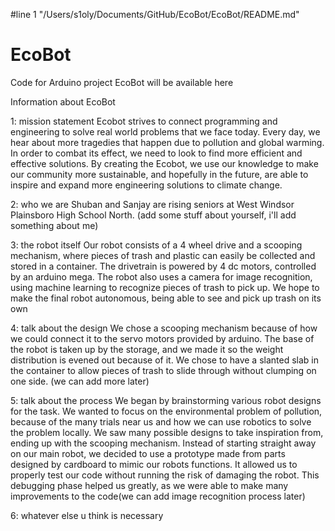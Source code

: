 #line 1 "/Users/s1oly/Documents/GitHub/EcoBot/EcoBot/README.md"
# EcoBot
Code for Arduino project EcoBot will be available here 

Information about EcoBot

1: mission statement 
Ecobot strives to connect programming and engineering to solve real world problems that we face today. Every day, we hear about more tragedies that happen due to pollution and global warming. In order to combat its effect, we need to look to find more efficient and effective solutions. By creating the Ecobot, we use our knowledge to make our community more sustainable, and hopefully in the future, are able to inspire and expand more engineering solutions to climate change.   

2: who we are
Shuban and Sanjay are rising seniors at West Windsor Plainsboro High School North. (add some stuff about yourself, i'll add something about me)

3: the robot itself
Our robot consists of a 4 wheel drive and a scooping mechanism, where pieces of trash and plastic can easily be collected and stored in a container. The drivetrain is powered by 4 dc motors, controlled by an arduino mega. The robot also uses a camera for image recognition, using machine learning to recognize pieces of trash to pick up. We hope to make the final robot autonomous, being able to see and pick up trash on its own

4: talk about the design
We chose a scooping mechanism because of how we could connect it to the servo motors provided by arduino. The base of the robot is taken up by the storage, and we made it so the weight distribution is evened out because of it. We chose to have a slanted slab in the container to allow pieces of trash to slide through without clumping on one side. (we can add more later)

5: talk about the process 
We began by brainstorming various robot designs for the task. We wanted to focus on the environmental problem of pollution, because of the many trials near us and how we can use robotics to solve the problem locally. We saw many possible designs to take inspiration from, ending up with the scooping mechanism. Instead of starting straight away on our main robot, we decided to use a prototype made from parts designed by cardboard to mimic our robots functions. It allowed us to properly test our code without running the risk of damaging the robot. This debugging phase helped us greatly, as we were able to make many improvements to the code(we can add image recognition process later)

6: whatever else u think is necessary
